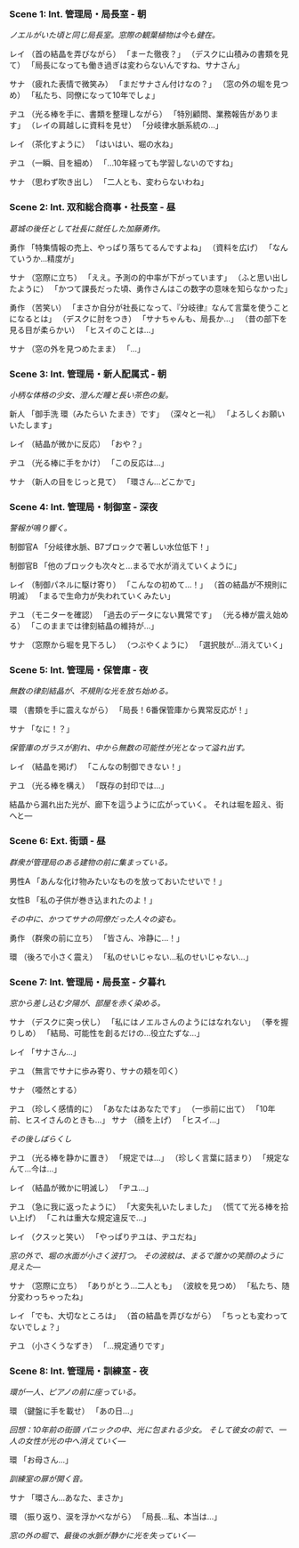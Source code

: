 ### Scene 1: Int. 管理局・局長室 - 朝
*ノエルがいた頃と同じ局長室。窓際の観葉植物は今も健在。*

レイ
（首の結晶を弄びながら）
「まーた徹夜？」
（デスクに山積みの書類を見て）
「局長になっても働き過ぎは変わらないんですね、サナさん」

サナ
（疲れた表情で微笑み）
「まだサナさん付けなの？」
（窓の外の堀を見つめ）
「私たち、同僚になって10年でしょ」

ヂユ
（光る棒を手に、書類を整理しながら）
「特別顧問、業務報告があります」
（レイの肩越しに資料を見せ）
「分岐律水脈系統の...」

レイ
（茶化すように）
「はいはい、堀の水ね」

ヂユ
（一瞬、目を細め）
「...10年経っても学習しないのですね」

サナ
（思わず吹き出し）
「二人とも、変わらないわね」

### Scene 2: Int. 双和総合商事・社長室 - 昼
*葛城の後任として社長に就任した加藤勇作。*

勇作
「特集情報の売上、やっぱり落ちてるんですよね」
（資料を広げ）
「なんていうか...精度が」

サナ
（窓際に立ち）
「ええ。予測の的中率が下がっています」
（ふと思い出したように）
「かつて課長だった頃、勇作さんはこの数字の意味を知らなかった」

勇作
（苦笑い）
「まさか自分が社長になって、『分岐律』なんて言葉を使うことになるとは」
（デスクに肘をつき）
「サナちゃんも、局長か...」
（昔の部下を見る目が柔らかい）
「ヒスイのことは...」

サナ
（窓の外を見つめたまま）
「...」

### Scene 3: Int. 管理局・新人配属式 - 朝
*小柄な体格の少女、澄んだ瞳と長い茶色の髪。*

新人
「御手洗 環（みたらい たまき）です」
（深々と一礼）
「よろしくお願いいたします」

レイ
（結晶が微かに反応）
「おや？」

ヂユ
（光る棒に手をかけ）
「この反応は...」

サナ
（新人の目をじっと見て）
「環さん...どこかで」

### Scene 4: Int. 管理局・制御室 - 深夜
*警報が鳴り響く。*

制御官A
「分岐律水脈、B7ブロックで著しい水位低下！」

制御官B
「他のブロックも次々と...まるで水が消えていくように」

レイ
（制御パネルに駆け寄り）
「こんなの初めて...！」
（首の結晶が不規則に明滅）
「まるで生命力が失われていくみたい」

ヂユ
（モニターを確認）
「過去のデータにない異常です」
（光る棒が震え始める）
「このままでは律刻結晶の維持が...」

サナ
（窓際から堀を見下ろし）
（つぶやくように）
「選択肢が...消えていく」

### Scene 5: Int. 管理局・保管庫 - 夜
*無数の律刻結晶が、不規則な光を放ち始める。*

環
（書類を手に震えながら）
「局長！6番保管庫から異常反応が！」

サナ
「なに！？」

*保管庫のガラスが割れ、中から無数の可能性が光となって溢れ出す。*

レイ
（結晶を掲げ）
「こんなの制御できない！」

ヂユ
（光る棒を構え）
「既存の封印では...」

結晶から漏れ出た光が、廊下を這うように広がっていく。
それは堀を超え、街へと―

### Scene 6: Ext. 街頭 - 昼
*群衆が管理局のある建物の前に集まっている。*

男性A
「あんな化け物みたいなものを放っておいたせいで！」

女性B
「私の子供が巻き込まれたのよ！」

*その中に、かつてサナの同僚だった人々の姿も。*

勇作
（群衆の前に立ち）
「皆さん、冷静に...！」

環
（後ろで小さく震え）
「私のせいじゃない...私のせいじゃない...」

### Scene 7: Int. 管理局・局長室 - 夕暮れ
*窓から差し込む夕陽が、部屋を赤く染める。*

サナ
（デスクに突っ伏し）
「私にはノエルさんのようにはなれない」
（拳を握りしめ）
「結局、可能性を創るだけの...役立たずな...」

レイ
「サナさん...」

ヂユ
（無言でサナに歩み寄り、サナの頬を叩く）

サナ
（唖然とする）

ヂユ
（珍しく感情的に）
「あなたはあなたです」
（一歩前に出て）
「10年前、ヒスイさんのときも...」
サナ
（顔を上げ）
「ヒスイ...」

*その後しばらくし*

ヂユ
（光る棒を静かに置き）
「規定では...」
（珍しく言葉に詰まり）
「規定なんて...今は...」

レイ
（結晶が微かに明滅し）
「ヂユ...」


ヂユ
（急に我に返ったように）
「大変失礼いたしました」
（慌てて光る棒を拾い上げ）
「これは重大な規定違反で...」

レイ
（クスッと笑い）
「やっぱりヂユは、ヂユだね」

*窓の外で、堀の水面が小さく波打つ。
その波紋は、まるで誰かの笑顔のように見えた―*

サナ
（窓際に立ち）
「ありがとう...二人とも」
（波紋を見つめ）
「私たち、随分変わっちゃったね」

レイ
「でも、大切なところは」
（首の結晶を弄びながら）
「ちっとも変わってないでしょ？」

ヂユ
（小さくうなずき）
「...規定通りです」
### Scene 8: Int. 管理局・訓練室 - 夜
*環が一人、ピアノの前に座っている。*

環
（鍵盤に手を載せ）
「あの日...」

*回想：10年前の街頭*
*パニックの中、光に包まれる少女。*
*そして彼女の前で、一人の女性が光の中へ消えていく―*

環
「お母さん...」

*訓練室の扉が開く音。*

サナ
「環さん...あなた、まさか」

環
（振り返り、涙を浮かべながら）
「局長...私、本当は...」

*窓の外の堀で、最後の水脈が静かに光を失っていく―*